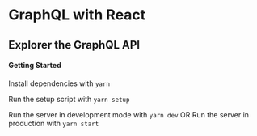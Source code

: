 # GraphQL with React

## Explorer the GraphQL API

#### Getting Started
Install dependencies with `yarn`

Run the setup script with `yarn setup`

Run the server in development mode with `yarn dev`
OR
Run the server in production with `yarn start`